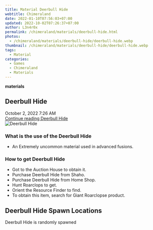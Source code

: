 ```yaml
---
title: Material Deerbull Hide
webtitle: Chimeraland
date: 2022-01-10T07:56:03+07:00
updated: 2022-10-02T07:26:37+07:00
author: L3n4r0x
permalink: /chimeraland/materials/deerbull-hide.html
photos:
  - /chimeraland/materials/deerbull-hide/deerbull-hide.webp
thumbnail: /chimeraland/materials/deerbull-hide/deerbull-hide.webp
tags:
  - Material
categories:
  - Games
  - Chimeraland
  - Materials
---
```


<section id="bootstrap-wrapper">
  <link
    rel="stylesheet"
    href="https://cdn.statically.io/gh/dimaslanjaka/Web-Manajemen/40ac3225/css/bootstrap-4.5-wrapper.css"
  />
  <div
    class="row g-0 border rounded overflow-hidden flex-md-row mb-4 shadow-sm position-relative"
  >
    <div class="col p-4 d-flex flex-column position-static">
      <strong class="d-inline-block mb-2 text-success">materials</strong>
      <h2 class="mb-0">Deerbull Hide</h2>
      <div class="mb-1 text-muted">October 2, 2022 7:26 AM</div>
      <a
        href="/chimeraland/materials/deerbull-hide.html"
        class="stretched-link d-none"
        >Continue reading Deerbull Hide</a
      >
    </div>
    <div class="col-auto d-none d-lg-block">
      <img
        src="/chimeraland/materials/deerbull-hide/deerbull-hide.webp"
        alt="Deerbull Hide"
      />
    </div>
  </div>
  <div class="row">
    <div class="col-lg-6 col-12 mb-2">
      <div class="card">
        <div class="card-body">
          <h3 class="card-title">What is the use of the Deerbull Hide</h3>
          <div class="card-text">
            <ul>
              <li>An Extremely uncommon material used in advanced fusions.</li>
            </ul>
          </div>
        </div>
      </div>
    </div>
    <div class="col-lg-6 col-12 mb-2">
      <div class="card">
        <div class="card-body">
          <h3 class="card-title">How to get Deerbull Hide</h3>
          <div class="card-text">
            <ul>
              <li>Got to the Auction House to obtain it.</li>
              <li>Purchase Deerbull Hide from Shaho.</li>
              <li>Purchase Deerbull Hide from Home Shop.</li>
              <li>Hunt Roarclops to get.</li>
              <li>Orient the Resource Finder to find.</li>
              <li>To obtain this item, search for Giant Roarclopse product.</li>
            </ul>
          </div>
        </div>
      </div>
    </div>
    <div class="col-12 mb-2">
      <h2>Deerbull Hide Spawn Locations</h2>
      <p>Deerbull Hide is randomly spawned</p>
    </div>
  </div>
</section>